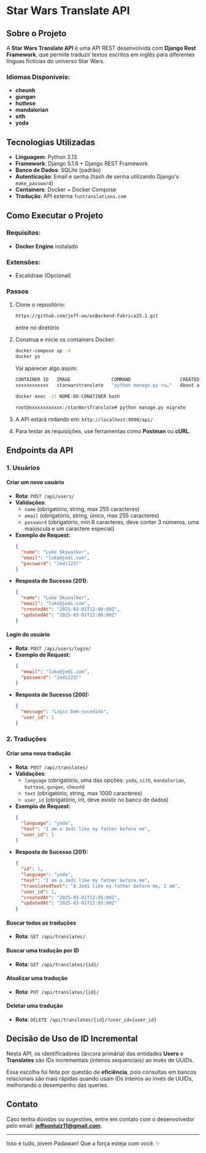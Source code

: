 # Star Wars Translate API

## Sobre o Projeto

A **Star Wars Translate API** é uma API REST desenvolvida com **Django Rest Framework**, que permite traduzir textos escritos em inglês para diferentes línguas fictícias do universo Star Wars.

### Idiomas Disponíveis:

- **cheunh**
- **gungan**
- **huttese**
- **mandalorian**
- **sith**
- **yoda**

## Tecnologias Utilizadas

- **Linguagem**: Python 3.13
- **Framework**: Django 5.1.6 + Django REST Framework
- **Banco de Dados**: SQLite (padrão)
- **Autenticação**: Email e senha (hash de senha utilizando Django's `make_password`)
- **Containers**: Docker + Docker Compose
- **Tradução**: API externa `funtranslations.com`

## Como Executar o Projeto

### Requisitos:

- **Docker Engine** instalado
 ### Extensões:
  - Excalidraw (Opcional)

### Passos

1. Clone o repositório:

   ```sh
   https://github.com/jeff-ao/wsBackend-Fabrica25.1.git
   ```

   entre no diretório

2. Construa e inicie os containers Docker:

   ```sh
   docker-compose up -d
   docker ps
   ```

   Vai aparecer algo assim:

   ```sh
   CONTAINER ID   IMAGE               COMMAND                  CREATED              STATUS              PORTS                    NAMES
   xxxxxxxxxxxx   starwarstranslate   "python manage.py ru…"   About a minute ago   Up About a minute   0.0.0.0:8000->8000/tcp   NOME-DO-CONTAINER

   docker exec -it NOME-DO-CONATINER bash

   root@xxxxxxxxxxxx:/starWarsTranslate# python manage.py migrate
   ```

3. A API estará rodando em: `http://localhost:8000/api/`

4. Para testar as requisições, use ferramentas como **Postman** ou **cURL**.

## Endpoints da API

### 1. Usuários

#### Criar um novo usuário

- **Rota**: `POST /api/users/`
- **Validações**:
  - `name` (obrigatório, string, max 255 caracteres)
  - `email` (obrigatório, string, único, max 255 caracteres)
  - `password` (obrigatório, min 8 caracteres, deve conter 3 números, uma maiúscula e um caractere especial)
- **Exemplo de Request:**
  ```json
  {
    "name": "Luke Skywalker",
    "email": "luke@jedi.com",
    "password": "Jedi123!"
  }
  ```
- **Resposta de Sucesso (201)**:
  ```json
  {
    "name": "Luke Skywalker",
    "email": "luke@jedi.com",
    "createdAt": "2025-03-01T12:00:00Z",
    "updatedAt": "2025-03-01T12:00:00Z"
  }
  ```

#### Login do usuário

- **Rota**: `POST /api/users/login/`
- **Exemplo de Request:**
  ```json
  {
    "email": "luke@jedi.com",
    "password": "Jedi123!"
  }
  ```
- **Resposta de Sucesso (200):**
  ```json
  {
    "message": "Login bem-sucedido",
    "user_id": 1
  }
  ```

### 2. Traduções

#### Criar uma nova tradução

- **Rota**: `POST /api/translates/`
- **Validações**:
  - `language` (obrigatório, uma das opções: `yoda`, `sith`, `mandalorian`, `huttese`, `gungan`, `cheunh`)
  - `text` (obrigatório, string, max 1000 caracteres)
  - `user_id` (obrigatório, int, deve existir no banco de dados)
- **Exemplo de Request:**
  ```json
  {
    "language": "yoda",
    "text": "I am a Jedi like my father before me",
    "user_id": 1
  }
  ```
- **Resposta de Sucesso (201):**
  ```json
  {
    "id": 1,
    "language": "yoda",
    "text": "I am a Jedi like my father before me",
    "translatedText": "A Jedi like my father before me, I am",
    "user_id": 1,
    "createdAt": "2025-03-01T12:05:00Z",
    "updatedAt": "2025-03-01T12:05:00Z"
  }
  ```

#### Buscar todas as traduções

- **Rota**: `GET /api/translates/`

#### Buscar uma tradução por ID

- **Rota**: `GET /api/translates/{id}/`

#### Atualizar uma tradução

- **Rota**: `PUT /api/translates/{id}/`

#### Deletar uma tradução

- **Rota**: `DELETE /api/translates/{id}/?user_id={user_id}`

## Decisão de Uso de ID Incremental

Nesta API, os identificadores (âncora primária) das entidades **Users** e **Translates** são IDs incrementais (inteiros sequenciais) ao invés de UUIDs.

Essa escolha foi feita por questão de **eficiência**, pois consultas em bancos relacionais são mais rápidas quando usam IDs inteiros ao invés de UUIDs, melhorando o desempenho das queries.

## Contato

Caso tenha dúvidas ou sugestões, entre em contato com o desenvolvedor pelo email: **jeffsonluiz11@gmail.com**.

---

Isso é tudo, jovem Padawan! Que a força esteja com você. ✨
